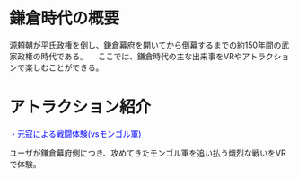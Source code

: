 # 鎌倉時代の概要
  源頼朝が平氏政権を倒し、鎌倉幕府を開いてから倒幕するまでの約150年間の武家政権の時代である。
  　ここでは、鎌倉時代の主な出来事をVRやアトラクションで楽しむことができる。


# アトラクション紹介
  <span style="color: blue;">・元寇による戦闘体験(vsモンゴル軍)</span>
  
  ユーザが鎌倉幕府側につき、攻めてきたモンゴル軍を追い払う熾烈な戦いをVRで体験。
